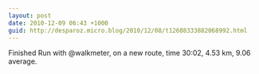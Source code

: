 ```yaml
---
layout: post
date: 2010-12-09 06:43 +1000
guid: http://desparoz.micro.blog/2010/12/08/t12608333882068992.html
---
```

Finished Run with @walkmeter, on a new route, time 30:02, 4.53 km, 9.06 average.
